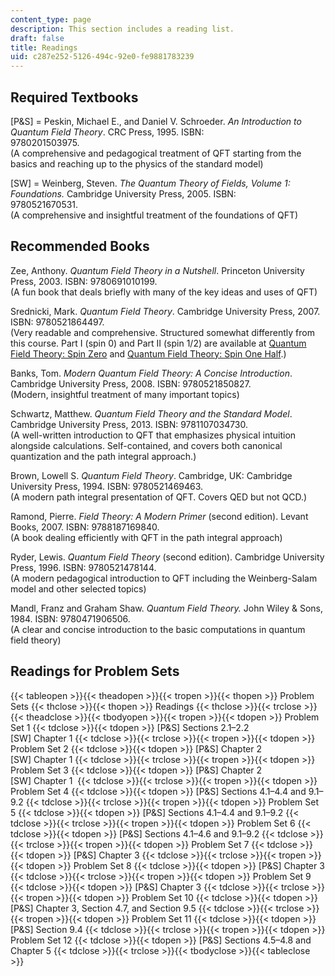 ```yaml
---
content_type: page
description: This section includes a reading list.
draft: false
title: Readings
uid: c287e252-5126-494c-92e0-fe9881783239
---
```

## Required Textbooks

\[P&S\] = Peskin, Michael E., and Daniel V. Schroeder. *An Introduction to Quantum Field Theory*. CRC Press, 1995. ISBN: 9780201503975.                         
(A comprehensive and pedagogical treatment of QFT starting from the basics and reaching up to the physics of the standard model)

\[SW\] = Weinberg, Steven. *The Quantum Theory of Fields, Volume 1: Foundations.* Cambridge University Press, 2005. ISBN: 9780521670531.                         
(A comprehensive and insightful treatment of the foundations of QFT)

## Recommended Books

Zee, Anthony. *Quantum Field Theory in a Nutshell*. Princeton University Press, 2003. ISBN: 9780691010199.                
(A fun book that deals briefly with many of the key ideas and uses of QFT)

Srednicki, Mark. *Quantum Field Theory*. Cambridge University Press, 2007.  ISBN: 9780521864497.               
(Very readable and comprehensive. Structured somewhat differently from this course. Part I (spin 0) and Part II (spin 1/2) are available at [Quantum Field Theory: Spin Zero](https://arxiv.org/abs/hep-th/0409035) and [Quantum Field Theory: Spin One Half](https://arxiv.org/abs/hep-th/0409036).)

Banks, Tom. *Modern Quantum Field Theory: A Concise Introduction*. Cambridge University Press, 2008. ISBN: 9780521850827.      
(Modern, insightful treatment of many important topics)

Schwartz, Matthew. *Quantum Field Theory and the Standard Model*. Cambridge University Press, 2013. ISBN: 9781107034730.      
(A well-written introduction to QFT that emphasizes physical intuition alongside calculations. Self-contained, and covers both canonical quantization and the path integral approach.)

Brown, Lowell S. *Quantum Field Theory*. Cambridge, UK: Cambridge University Press, 1994. ISBN: 9780521469463.           
(A modern path integral presentation of QFT. Covers QED but not QCD.)

Ramond, Pierre. *Field Theory: A Modern Primer* (second edition). Levant Books, 2007. ISBN: 9788187169840.         
(A book dealing efficiently with QFT in the path integral approach)

Ryder, Lewis. *Quantum Field Theory* (second edition). Cambridge University Press, 1996. ISBN: 9780521478144.     
(A modern pedagogical introduction to QFT including the Weinberg-Salam model and other selected topics)

Mandl, Franz and Graham Shaw. *Quantum Field Theory.* John Wiley & Sons, 1984. ISBN: 9780471906506.     
(A clear and concise introduction to the basic computations in quantum field theory)

## Readings for Problem Sets

{{< tableopen >}}{{< theadopen >}}{{< tropen >}}{{< thopen >}}
Problem Sets
{{< thclose >}}{{< thopen >}}
Readings
{{< thclose >}}{{< trclose >}}{{< theadclose >}}{{< tbodyopen >}}{{< tropen >}}{{< tdopen >}}
Problem Set 1
{{< tdclose >}}{{< tdopen >}}
\[P&S\] Sections 2.1–2.2    
\[SW\] Chapter 1
{{< tdclose >}}{{< trclose >}}{{< tropen >}}{{< tdopen >}}
Problem Set 2
{{< tdclose >}}{{< tdopen >}}
\[P&S\] Chapter 2    
\[SW\] Chapter 1
{{< tdclose >}}{{< trclose >}}{{< tropen >}}{{< tdopen >}}
Problem Set 3
{{< tdclose >}}{{< tdopen >}}
\[P&S\] Chapter 2    
\[SW\] Chapter 1 
{{< tdclose >}}{{< trclose >}}{{< tropen >}}{{< tdopen >}}
Problem Set 4
{{< tdclose >}}{{< tdopen >}}
\[P&S\] Sections 4.1–4.4 and 9.1–9.2
{{< tdclose >}}{{< trclose >}}{{< tropen >}}{{< tdopen >}}
Problem Set 5
{{< tdclose >}}{{< tdopen >}}
\[P&S\] Sections 4.1–4.4 and 9.1–9.2
{{< tdclose >}}{{< trclose >}}{{< tropen >}}{{< tdopen >}}
Problem Set 6
{{< tdclose >}}{{< tdopen >}}
\[P&S\] Sections 4.1–4.6 and 9.1–9.2
{{< tdclose >}}{{< trclose >}}{{< tropen >}}{{< tdopen >}}
Problem Set 7
{{< tdclose >}}{{< tdopen >}}
\[P&S\] Chapter 3
{{< tdclose >}}{{< trclose >}}{{< tropen >}}{{< tdopen >}}
Problem Set 8
{{< tdclose >}}{{< tdopen >}}
\[P&S\] Chapter 3
{{< tdclose >}}{{< trclose >}}{{< tropen >}}{{< tdopen >}}
Problem Set 9
{{< tdclose >}}{{< tdopen >}}
\[P&S\] Chapter 3
{{< tdclose >}}{{< trclose >}}{{< tropen >}}{{< tdopen >}}
Problem Set 10
{{< tdclose >}}{{< tdopen >}}
\[P&S\] Chapter 3, Section 4.7, and Section 9.5
{{< tdclose >}}{{< trclose >}}{{< tropen >}}{{< tdopen >}}
Problem Set 11
{{< tdclose >}}{{< tdopen >}}
\[P&S\] Section 9.4
{{< tdclose >}}{{< trclose >}}{{< tropen >}}{{< tdopen >}}
Problem Set 12
{{< tdclose >}}{{< tdopen >}}
\[P&S\] Sections 4.5–4.8 and Chapter 5
{{< tdclose >}}{{< trclose >}}{{< tbodyclose >}}{{< tableclose >}}